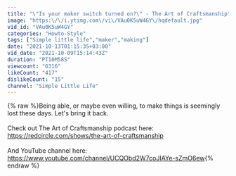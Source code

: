 ```yaml
---
title: "\"Is your maker switch turned on?\" - The Art of Craftsmanship"
image: "https:\/\/i.ytimg.com\/vi\/VAu0K5uW4GY\/hqdefault.jpg"
vid_id: "VAu0K5uW4GY"
categories: "Howto-Style"
tags: ["Simple little life","maker","making"]
date: "2021-10-13T01:15:35+03:00"
vid_date: "2021-10-09T15:14:43Z"
duration: "PT10M58S"
viewcount: "6316"
likeCount: "417"
dislikeCount: "15"
channel: "Simple Little Life"
---
```

{% raw %}Being able, or maybe even willing, to make things is seemingly lost these days. Let's bring it back. <br /><br />Check out The Art of Craftsmanship podcast here: <a rel="nofollow" target="blank" href="https://redcircle.com/shows/the-art-of-craftsmanship">https://redcircle.com/shows/the-art-of-craftsmanship</a><br /><br />And YouTube channel here: <a rel="nofollow" target="blank" href="https://www.youtube.com/channel/UCQObd2W7coJIAYe-sZmO6ew">https://www.youtube.com/channel/UCQObd2W7coJIAYe-sZmO6ew</a>{% endraw %}
